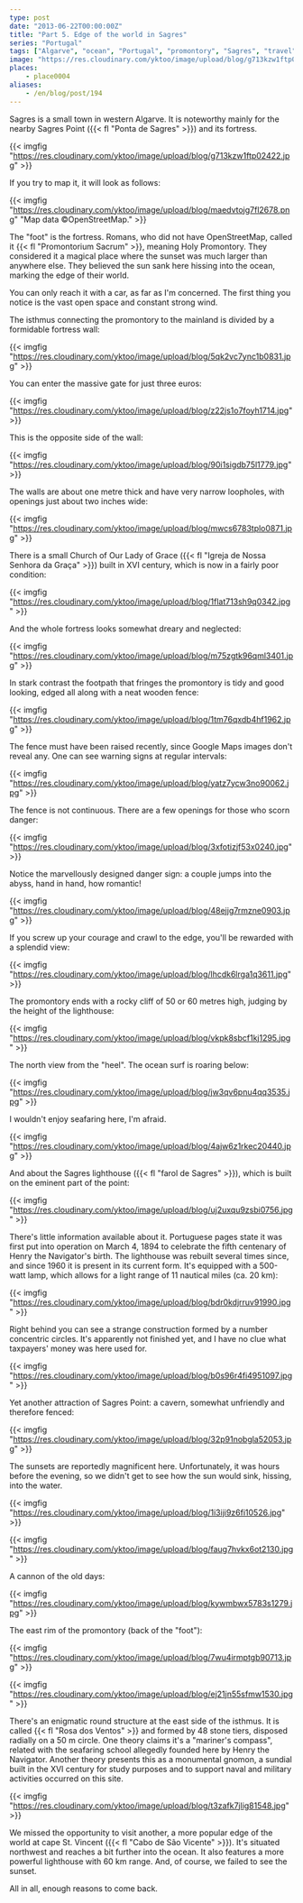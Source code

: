 ```yaml
---
type: post
date: "2013-06-22T00:00:00Z"
title: "Part 5. Edge of the world in Sagres"
series: "Portugal"
tags: ["Algarve", "ocean", "Portugal", "promontory", "Sagres", "travel"]
image: "https://res.cloudinary.com/yktoo/image/upload/blog/g713kzw1ftp02422.jpg"
places:
    - place0004
aliases:
    - /en/blog/post/194
---
```


Sagres is a small town in western Algarve. It is noteworthy mainly for the nearby Sagres Point ({{< fl "Ponta de Sagres" >}}) and its fortress.

{{< imgfig "https://res.cloudinary.com/yktoo/image/upload/blog/g713kzw1ftp02422.jpg" >}}

<!--more-->

If you try to map it, it will look as follows:

{{< imgfig "https://res.cloudinary.com/yktoo/image/upload/blog/maedvtojg7fl2678.png" "Map data ©OpenStreetMap." >}}

The "foot" is the fortress. Romans, who did not have OpenStreetMap, called it {{< fl "Promontorium Sacrum" >}}, meaning Holy Promontory. They considered it a magical place where the sunset was much larger than anywhere else. They believed the sun sank here hissing into the ocean, marking the edge of their world.

You can only reach it with a car, as far as I'm concerned. The first thing you notice is the vast open space and constant strong wind.

The isthmus connecting the promontory to the mainland is divided by a formidable fortress wall:

{{< imgfig "https://res.cloudinary.com/yktoo/image/upload/blog/5qk2vc7ync1b0831.jpg" >}}

You can enter the massive gate for just three euros:

{{< imgfig "https://res.cloudinary.com/yktoo/image/upload/blog/z22js1o7foyh1714.jpg" >}}

This is the opposite side of the wall:

{{< imgfig "https://res.cloudinary.com/yktoo/image/upload/blog/90i1sigdb75l1779.jpg" >}}

The walls are about one metre thick and have very narrow loopholes, with openings just about two inches wide:

{{< imgfig "https://res.cloudinary.com/yktoo/image/upload/blog/mwcs6783tplo0871.jpg" >}}

There is a small Church of Our Lady of Grace ({{< fl "Igreja de Nossa Senhora da Graça" >}}) built in XVI century, which is now in a fairly poor condition:

{{< imgfig "https://res.cloudinary.com/yktoo/image/upload/blog/1flat713sh9q0342.jpg" >}}

And the whole fortress looks somewhat dreary and neglected:

{{< imgfig "https://res.cloudinary.com/yktoo/image/upload/blog/m75zgtk96qml3401.jpg" >}}

In stark contrast the footpath that fringes the promontory is tidy and good looking, edged all along with a neat wooden fence:

{{< imgfig "https://res.cloudinary.com/yktoo/image/upload/blog/1tm76qxdb4hf1962.jpg" >}}

The fence must have been raised recently, since Google Maps images don't reveal any. One can see warning signs at regular intervals:

{{< imgfig "https://res.cloudinary.com/yktoo/image/upload/blog/yatz7ycw3no90062.jpg" >}}

The fence is not continuous. There are a few openings for those who scorn danger:

{{< imgfig "https://res.cloudinary.com/yktoo/image/upload/blog/3xfotizjf53x0240.jpg" >}}

Notice the marvellously designed danger sign: a couple jumps into the abyss, hand in hand, how romantic!

{{< imgfig "https://res.cloudinary.com/yktoo/image/upload/blog/48ejjg7rmzne0903.jpg" >}}

If you screw up your courage and crawl to the edge, you'll be rewarded with a splendid view:

{{< imgfig "https://res.cloudinary.com/yktoo/image/upload/blog/lhcdk6lrga1q3611.jpg" >}}

The promontory ends with a rocky cliff of 50 or 60 metres high, judging by the height of the lighthouse:

{{< imgfig "https://res.cloudinary.com/yktoo/image/upload/blog/vkpk8sbcf1kj1295.jpg" >}}

The north view from the "heel". The ocean surf is roaring below:

{{< imgfig "https://res.cloudinary.com/yktoo/image/upload/blog/jw3qv6pnu4qq3535.jpg" >}}

I wouldn't enjoy seafaring here, I'm afraid.

{{< imgfig "https://res.cloudinary.com/yktoo/image/upload/blog/4ajw6z1rkec20440.jpg" >}}

And about the Sagres lighthouse ({{< fl "farol de Sagres" >}}), which is built on the eminent part of the point:

{{< imgfig "https://res.cloudinary.com/yktoo/image/upload/blog/uj2uxqu9zsbi0756.jpg" >}}

There's little information available about it. Portuguese pages state it was first put into operation on March 4, 1894 to celebrate the fifth centenary of Henry the Navigator's birth. The lighthouse was rebuilt several times since, and since 1960 it is present in its current form. It's equipped with a 500-watt lamp, which allows for a light range of 11 nautical miles (ca. 20 km):

{{< imgfig "https://res.cloudinary.com/yktoo/image/upload/blog/bdr0kdjrruv91990.jpg" >}}

Right behind you can see a strange construction formed by a number concentric circles. It's apparently not finished yet, and I have no clue what taxpayers' money was here used for.

{{< imgfig "https://res.cloudinary.com/yktoo/image/upload/blog/b0s96r4fi4951097.jpg" >}}

Yet another attraction of Sagres Point: a cavern, somewhat unfriendly and therefore fenced:

{{< imgfig "https://res.cloudinary.com/yktoo/image/upload/blog/32p91nobgla52053.jpg" >}}

The sunsets are reportedly magnificent here. Unfortunately, it was hours before the evening, so we didn't get to see how the sun would sink, hissing, into the water.

{{< imgfig "https://res.cloudinary.com/yktoo/image/upload/blog/1i3iji9z6fi10526.jpg" >}}

{{< imgfig "https://res.cloudinary.com/yktoo/image/upload/blog/faug7hvkx6ot2130.jpg" >}}

A cannon of the old days:

{{< imgfig "https://res.cloudinary.com/yktoo/image/upload/blog/kywmbwx5783s1279.jpg" >}}

The east rim of the promontory (back of the "foot"):

{{< imgfig "https://res.cloudinary.com/yktoo/image/upload/blog/7wu4irmptgb90713.jpg" >}}

{{< imgfig "https://res.cloudinary.com/yktoo/image/upload/blog/ej21jn55sfmw1530.jpg" >}}

There's an enigmatic round structure at the east side of the isthmus. It is called {{< fl "Rosa dos Ventos" >}} and formed by 48 stone tiers, disposed radially on a 50 m circle. One theory claims it's a "mariner's compass", related with the seafaring school allegedly founded here by Henry the Navigator. Another theory presents this as a monumental gnomon, a sundial built in the XVI century for study purposes and to support naval and military activities occurred on this site.

{{< imgfig "https://res.cloudinary.com/yktoo/image/upload/blog/t3zafk7jlig81548.jpg" >}}

We missed the opportunity to visit another, a more popular edge of the world at cape St. Vincent ({{< fl "Cabo de São Vicente" >}}). It's situated northwest and reaches a bit further into the ocean. It also features a more powerful lighthouse with 60 km range. And, of course, we failed to see the sunset.

All in all, enough reasons to come back.
